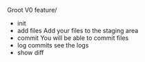 Groot V0 feature/
- init
- add files
Add your files to the staging area
- commit <messages>
You will be able to commit files
- log commits
see the logs
- show <commit>
diff

